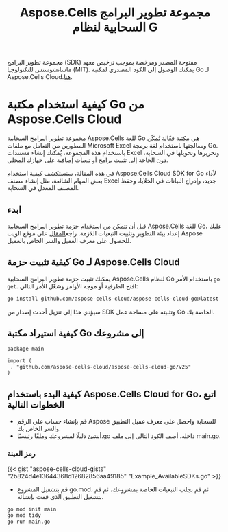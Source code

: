 ﻿---
title: Aspose.Cells مجموعة تطوير البرامج السحابية لنظام G
second_title: Aspose.Cells Cloud Documen
type: docs
url: /ar/available-sdks/aspose-cells-cloud-go/
description: توفر مجموعة تطوير البرامج السحابية Aspose.Cells للغة Go دعمًا قويًا متعدد المنصات لمطوري Go، مما يسهل دمجها واستخدامها مع أنظمة Windows وLinux وmacOS. كما تدعم Excel إنشاء الكائنات وتحويلها ودمجها وتقسيمها وحمايتها وتشغيل الكائنات الداخلية، وما إلى ذلك.
weight: 30
kwords: Go، Excel، Office Cloud، REST API، مخطط، جدول محوري، جدول، جدول بيانات، PDF، CSV، Json، Markdown
---
 مجموعة تطوير البرامج (SDK) مفتوحة المصدر ومرخصة بموجب ترخيص معهد ماساتشوستس للتكنولوجيا (MIT). يمكنك الوصول إلى الكود المصدري لمكتبة Go لـ Aspose.Cells Cloud.[هنا](https://github.com/aspose-cells-cloud/aspose-cells-cloud-go).

# **كيفية استخدام مكتبة Go من Aspose.Cells Cloud**

مجموعة تطوير البرامج السحابية Aspose.Cells للغة Go هي مكتبة فعّالة تُمكّن المطورين من التعامل مع ملفات Microsoft Excel ومعالجتها باستخدام لغة برمجة Go. باستخدام هذه المجموعة، يُمكنك إنشاء مستندات Excel وتحريرها وتحويلها في السحابة، دون الحاجة إلى تثبيت برامج أو تبعيات إضافية على جهازك المحلي.

في هذه المقالة، سنستكشف كيفية استخدام Aspose.Cells Cloud SDK for Go لأداء بعض المهام الشائعة، مثل إنشاء مصنف Excel جديد، وإدراج البيانات في الخلايا، وحفظ المصنف المعدل في السحابة.

## **ابدء**

 قبل أن تتمكن من استخدام حزمة تطوير البرامج السحابية Aspose.Cells للغة Go، عليك إعداد بيئة التطوير وتثبيت التبعيات اللازمة. راجع[المقال](https://docs.aspose.cloud/cells/quickstart/) على موقع الويب Aspose للحصول على معرف العميل والسر الخاص بالعميل.

## كيفية تثبيت حزمة Go لـ Aspose.Cells Cloud

يمكنك تثبيت حزمة تطوير البرامج السحابية Aspose.Cells لنظام Go باستخدام الأمر `go get`. افتح الطرفية أو موجه الأوامر وشغّل الأمر التالي:

```bash
go install github.com/aspose-cells-cloud/aspose-cells-cloud-go@latest
```

سيؤدي هذا إلى تنزيل أحدث إصدار من SDK وتثبيته على مساحة عمل Go الخاصة بك.

## كيفية استيراد مكتبة Go إلى مشروعك

```golang
package main

import (
 . "github.com/aspose-cells-cloud/aspose-cells-cloud-go/v25"
)
```

## كيفية البدء باستخدام Aspose.Cells Cloud for Go، اتبع الخطوات التالية

- قم بإنشاء حساب على الرقم Aspose للسحابة واحصل على معرف عميل التطبيق والسر الخاص بك.
- أنشئ دليلًا لمشروعك وملفًا رئيسيًا.go داخله. أضف الكود التالي إلى ملف main.go.

### **رمز العينة**

{{< gist "aspose-cells-cloud-gists" "2b824d4e13644368d12682856aa49185" "Example_AvailableSDKs.go" >}}

- قم بتشغيل المشروع go.mod، ثم قم بجلب التبعيات الخاصة بمشروعك، ثم قم بتشغيل التطبيق الذي قمت بإنشائه.

```bash
go mod init main
go mod tidy
go run main.go

```
